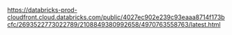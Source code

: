https://databricks-prod-cloudfront.cloud.databricks.com/public/4027ec902e239c93eaaa8714f173bcfc/2693522773022789/2108849380992658/4970763558763/latest.html